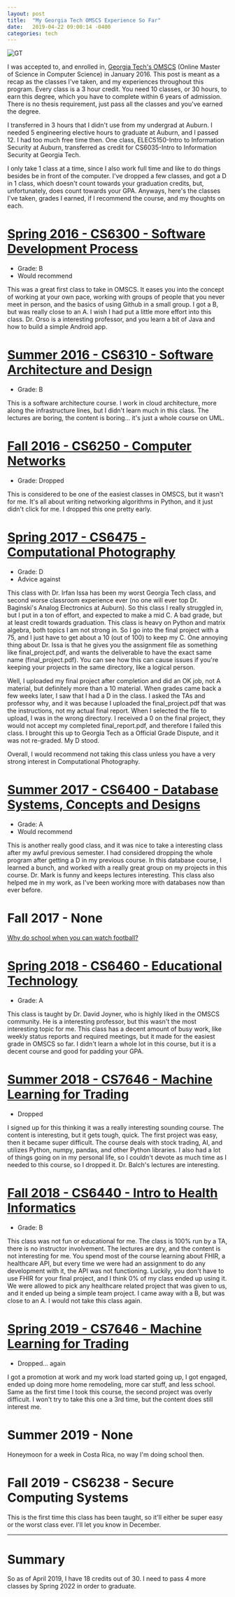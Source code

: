 ```yaml
---
layout: post
title:  "My Georgia Tech OMSCS Experience So Far"
date:   2019-04-22 09:00:14 -0400
categories: tech
---
```


![GT](/images/gt/gt.png)

I was accepted to, and enrolled in, [Georgia Tech's OMSCS](http://www.omscs.gatech.edu/) (Online Master of Science in Computer Science) in January 2016. This post is meant as a recap as the classes I've taken, and my experiences throughout this program. Every class is a 3 hour credit. You need 10 classes, or 30 hours, to earn this degree, which you have to complete within 6 years of admission. There is no thesis requirement, just pass all the classes and you've earned the degree.

I transferred in 3 hours that I didn't use from my undergrad at Auburn. I needed 5 engineering elective hours to graduate at Auburn, and I passed 12. I had too much free time then. One class, ELEC5150-Intro to Information Security at Auburn, transferred as credit for CS6035-Intro to Information Security at Georgia Tech.

I only take 1 class at a time, since I also work full time and like to do things besides be in front of the computer. I've dropped a few classes, and got a D in 1 class, which doesn't count towards your graduation credits, but, unfortunately, does count towards your GPA. Anyways, here's the classes I've taken, grades I earned, if I recommend the course, and my thoughts on each.

# [Spring 2016 - CS6300 - Software Development Process](http://www.omscs.gatech.edu/cs-6300-software-development-process)
* Grade: B
* Would recommend

This was a great first class to take in OMSCS. It eases you into the concept of working at your own pace, working with groups of people that you never meet in person, and the basics of using Github in a small group. I got a B, but was really close to an A. I wish I had put a little more effort into this class. Dr. Orso is a interesting professor, and you learn a bit of Java and how to build a simple Android app.

# [Summer 2016 - CS6310 - Software Architecture and Design](https://www.omscs.gatech.edu/cs-6310-software-architecture-design)
* Grade: B

This is a software architecture course. I work in cloud architecture, more along the infrastructure lines, but I didn't learn much in this class. The lectures are boring, the content is boring... it's just a whole course on UML.

# [Fall 2016 - CS6250 - Computer Networks](https://www.omscs.gatech.edu/cs-6250-computer-networks)
* Grade: Dropped

This is considered to be one of the easiest classes in OMSCS, but it wasn't for me. It's all about writing networking algorithms in Python, and it just didn't click for me. I dropped this one pretty early.

# [Spring 2017 - CS6475 - Computational Photography](https://cs6475.wordpress.com/)
* Grade: D
* Advice against

This class with Dr. Irfan Issa has been my worst Georgia Tech class, and second worse classroom experience ever (no one will ever top Dr. Baginski's Analog Electronics at Auburn). So this class I really struggled in, but I put in a ton of effort, and expected to make a mid C. A bad grade, but at least credit towards graduation. This class is heavy on Python and matrix algebra, both topics I am not strong in. So I go into the final project with a 75, and I just have to get about a 10 (out of 100) to keep my C. One annoying thing about Dr. Issa is that he gives you the assignment file as something like final_project.pdf, and wants the deliverable to have the exact same name (final_project.pdf). You can see how this can cause issues if you're keeping your projects in the same directory, like a logical person.

Well, I uploaded my final project after completion and did an OK job, not A material, but definitely more than a 10 material. When grades came back a few weeks later, I saw that I had a D in the class. I asked the TAs and professor why, and it was because I uploaded the final_project.pdf that was the instructions, not my actual final report. When I selected the file to upload, I was in the wrong directory. I received a 0 on the final project, they would not accept my completed final_report.pdf, and therefore I failed this class. I brought this up to Georgia Tech as a Official Grade Dispute, and it was not re-graded. My D stood.

Overall, I would recommend not taking this class unless you have a very strong interest in Computational Photography.

# [Summer 2017 - CS6400 - Database Systems, Concepts and Designs](https://www.omscs.gatech.edu/cs-6400-database-systems-concepts-and-design)
* Grade: A
* Would recommend

This is another really good class, and it was nice to take a interesting class after my awful previous semester. I had considered dropping the whole program after getting a D in my previous course. In this database course, I learned a bunch, and worked with a really great group on my projects in this course. Dr. Mark is funny and keeps lectures interesting. This class also helped me in my work, as I've been working more with databases now than ever before.

# Fall 2017 - None
[Why do school when you can watch football?](https://www.youtube.com/watch?v=UgOu1zPtW2I)

# [Spring 2018 - CS6460 - Educational Technology](https://www.omscs.gatech.edu/cs-6460-educational-technology)
* Grade: A

This class is taught by Dr. David Joyner, who is highly liked in the OMSCS community. He is a interesting professor, but this wasn't the most interesting topic for me. This class has a decent amount of busy work, like weekly status reports and required meetings, but it made for the easiest grade in OMSCS so far. I didn't learn a whole lot in this course, but it is a decent course and good for padding your GPA.

# [Summer 2018 - CS7646 - Machine Learning for Trading](http://quantsoftware.gatech.edu/Machine_Learning_for_Trading_Course)
* Dropped

I signed up for this thinking it was a really interesting sounding course. The content is interesting, but it gets tough, quick. The first project was easy, then it became super difficult. The course deals with stock trading, AI, and utilizes Python, numpy, pandas, and other Python libraries. I also had a lot of things going on in my personal life, so I couldn't devote as much time as I needed to this course, so I dropped it. Dr. Balch's lectures are interesting.

# [Fall 2018 - CS6440 - Intro to Health Informatics](https://www.omscs.gatech.edu/cs-6440-intro-health-informatics)
* Grade: B

This class was not fun or educational for me. The class is 100% run by a TA, there is no instructor involvement. The lectures are dry, and the content is not interesting for me. You spend most of the course learning about FHIR, a healthcare API, but every time we were had an assignment to do any development with it, the API was not functioning. Luckily, you don't have to use FHIR for your final project, and I think 0% of my class ended up using it. We were allowed to pick any healthcare related project that was given to us, and it ended up being a simple team project. I came away with a B, but was close to an A. I would not take this class again.

# [Spring 2019 - CS7646 - Machine Learning for Trading](http://quantsoftware.gatech.edu/Machine_Learning_for_Trading_Course)
* Dropped... again

I got a promotion at work and my work load started going up, I got engaged, ended up doing more home remodeling, more car stuff, and less school. Same as the first time I took this course, the second project was overly difficult. I won't try to take this one a 3rd time, but the content does still interest me.

# Summer 2019 - None
Honeymoon for a week in Costa Rica, no way I'm doing school then.

# Fall 2019 - CS6238 - Secure Computing Systems
This is the first time this class has been taught, so it'll either be super easy or the worst class ever. I'll let you know in December.

----

# Summary 
So as of April 2019, I have 18 credits out of 30. I need to pass 4 more classes by Spring 2022 in order to graduate.
